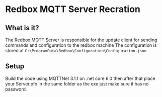 # Redbox MQTT Server Recration

## What is it?
The Redbox MQTT Server is responsible for the update client for sending commands and configuration to the redbox machine
The configuration is stored at `C:\ProgramData\Redbox\Configuration\Configuration.json`

## Setup
Build the code using MQTTNet 3.1.1 on .net core 6.0
then after that place your Server.pfx in the same folder as the exe just make sure it has no password.

